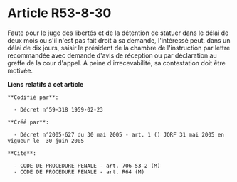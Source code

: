 # Article R53-8-30

Faute pour le juge des libertés et de la détention de statuer dans le délai de deux mois ou s'il n'est pas fait droit à sa
demande, l'intéressé peut, dans un délai de dix jours, saisir le président de la chambre de l'instruction par lettre
recommandée avec demande d'avis de réception ou par déclaration au greffe de la cour d'appel. A peine d'irrecevabilité, sa
contestation doit être motivée.

**Liens relatifs à cet article**

	**Codifié par**:

	  - Décret n°59-318 1959-02-23

	**Créé par**:

	  - Décret n°2005-627 du 30 mai 2005 - art. 1 () JORF 31 mai 2005 en vigueur le  30 juin 2005

	**Cite**:

	  - CODE DE PROCEDURE PENALE - art. 706-53-2 (M)
	  - CODE DE PROCEDURE PENALE - art. R64 (M)
